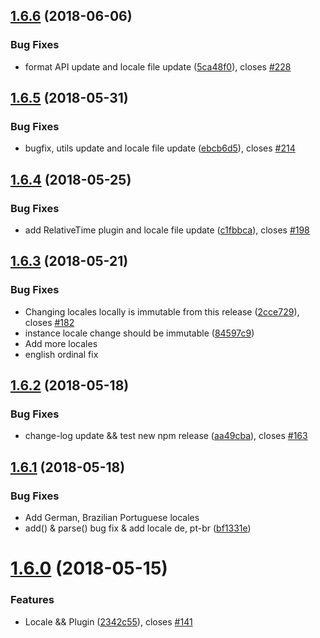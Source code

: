 <a name="1.6.6"></a>
## [1.6.6](https://github.com/iamkun/dayjs/compare/v1.6.5...v1.6.6) (2018-06-06)


### Bug Fixes

*  format API update and locale file update ([5ca48f0](https://github.com/iamkun/dayjs/commit/5ca48f0)), closes [#228](https://github.com/iamkun/dayjs/issues/228)

<a name="1.6.5"></a>
## [1.6.5](https://github.com/iamkun/dayjs/compare/v1.6.4...v1.6.5) (2018-05-31)


### Bug Fixes

* bugfix, utils update and  locale file update ([ebcb6d5](https://github.com/iamkun/dayjs/commit/ebcb6d5)), closes [#214](https://github.com/iamkun/dayjs/issues/214)

<a name="1.6.4"></a>
## [1.6.4](https://github.com/iamkun/dayjs/compare/v1.6.3...v1.6.4) (2018-05-25)


### Bug Fixes

* add RelativeTime plugin and locale file update ([c1fbbca](https://github.com/iamkun/dayjs/commit/c1fbbca)), closes [#198](https://github.com/iamkun/dayjs/issues/198)

<a name="1.6.3"></a>
## [1.6.3](https://github.com/iamkun/dayjs/compare/v1.6.2...v1.6.3) (2018-05-21)


### Bug Fixes

* Changing locales locally is immutable from this release ([2cce729](https://github.com/iamkun/dayjs/commit/2cce729)), closes [#182](https://github.com/iamkun/dayjs/issues/182)
* instance locale change should be immutable ([84597c9](https://github.com/iamkun/dayjs/commit/84597c9))
* Add more locales
* english ordinal fix

<a name="1.6.2"></a>
## [1.6.2](https://github.com/iamkun/dayjs/compare/v1.6.1...v1.6.2) (2018-05-18)


### Bug Fixes

* change-log update && test new npm release ([aa49cba](https://github.com/iamkun/dayjs/commit/aa49cba)), closes [#163](https://github.com/iamkun/dayjs/issues/163)

<a name="1.6.1"></a>
## [1.6.1](https://github.com/iamkun/dayjs/compare/v1.6.0...v1.6.1) (2018-05-18)


### Bug Fixes

* Add German, Brazilian Portuguese locales
* add() & parse() bug fix & add locale de, pt-br ([bf1331e](https://github.com/iamkun/dayjs/commit/bf1331e))

<a name="1.6.0"></a>
# [1.6.0](https://github.com/iamkun/dayjs/compare/v1.5.24...v1.6.0) (2018-05-15)


### Features

* Locale && Plugin ([2342c55](https://github.com/iamkun/dayjs/commit/2342c55)), closes [#141](https://github.com/iamkun/dayjs/issues/141)
